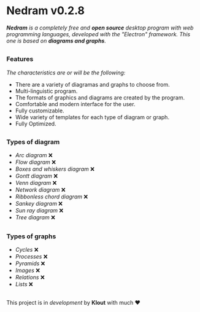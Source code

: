 # Nedram v0.2.8

***Nedram** is a completely free and **open source** desktop program with web programming languages, developed with the "Electron" framework. This one is based on **diagrams and graphs**.*
##

### Features

*The characteristics are or will be the following:*

 - There are a variety of diagramas and graphs to choose from.
 - Multi-linguistic program.
 - The formats of graphics and diagrams are created by the program.
 - Comfortable and modern interface for the user.
 - Fully customizable.
 - Wide variety of templates for each type of diagram or graph.
 - Fully Optimized.

##
### Types of diagram
 - *Arc diagram* ❌
 - *Flow diagram* ❌
 - *Boxes and whiskers diagram* ❌
 - *Gontt diagram* ❌
 - *Venn diagram* ❌
 - *Network diagram* ❌
 - *Ribbonless chord diagram* ❌
 - *Sankey diagram* ❌
 - *Sun ray diagram* ❌
 - *Tree diagram*  ❌
##

### Types of graphs

- *Cycles* ❌
- *Processes* ❌
- *Pyramids* ❌
- *Images* ❌
- *Relations* ❌
- *Lists* ❌

##
This project is in *development* by **Klout** with much ♥
